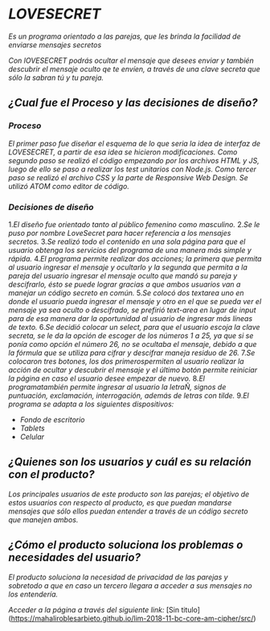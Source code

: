 # ***LOVESECRET***

*Es un programa orientado a las parejas, que les brinda la facilidad de enviarse mensajes secretos*

*Con lOVESECRET podrás ocultar el mensaje que desees enviar y también descubrir el mensaje oculto qe te envíen, a través de una clave secreta que sólo la sabran tú y tu pareja.*

## ***¿Cual fue el Proceso y las decisiones de diseño?***

### ***Proceso***

*El primer paso fue diseñar el esquema de lo que seria la idea de interfaz de LOVESECRET, a partir de esa idea se hicieron modificaciones.
Como segundo paso se realizó el código empezando por los archivos HTML y JS, luego de ello se paso a realizar los test unitarios con Node.js.
Como tercer paso se realizó el archivo CSS y la parte de Responsive Web Design. Se utilizó ATOM como editor de código.*

### ***Decisiones de diseño***

 1.*El diseño fue orientado tanto al público femenino como masculino.*
 2.*Se le puso por nombre LoveSecret para hacer referencia a los mensajes secretos.*
 3.*Se realizó todo el contenido en una sola página para que el usuario obtenga los servicios del programa de una manera más simple y rápida.*
 4.*El programa permite realizar dos acciones; la primera que permita al usuario ingresar el mensaje y ocultarlo y la segunda que permita a la pareja del usuario ingresar el mensaje oculto  que mandó su pareja y descifrarlo, ésto se puede lograr gracias a que ambos usuarios van a manejar un código secreto en común.*
 5.*Se colocó dos textarea uno en donde el usuario pueda ingresar el mensaje y otro en el que se pueda ver el mensaje ya sea oculto o descifrado, se prefirió text-area en lugar de input para de esa manera dar la oportunidad al usuario de ingresar más líneas de texto.*
 6.*Se decidió colocar un select, para que el usuario escoja la clave secreta, se le da la opción de escoger de los números 1 a 25, ya que si se ponía como opción el número 26, no se ocultaba el mensaje, debido a que la fórmula que se utiliza para cifrar y descifrar maneja residuo de 26.*
 7.*Se colocaron tres botones, los dos primerospermiten al usuario realizar la acción de ocultar y descubrir el mensaje y el último botón permite reiniciar la página en caso el usuario desee empezar de nuevo.*
 8.*El programatambién permite ingresar al usuario la letraÑ, signos de puntuación, exclamación, interrogación, además de letras con tilde.*
 9.*El programa se adapta a los siguientes dispositivos:*
 * *Fondo de escritorio*
 * *Tablets*
 * *Celular*

## ***¿Quienes son los usuarios y cuál es su relación con el producto?***

*Los principales usuarios de este producto son las parejas; el objetivo de estos usuarios con respecto al producto, es que puedan mandarse mensajes que sólo ellos puedan entender a través de un código secreto que manejen ambos.*

## ***¿Cómo el producto soluciona los problemas o necesidades del usuario?***

*El producto soluciona la necesidad de privacidad de las parejas y sobretodo a que en caso un tercero llegara a acceder a sus mensajes no los entendería.*

*Acceder a la página a través del siguiente link:*
[Sin titulo]
(https://mahaliroblesarbieto.github.io/lim-2018-11-bc-core-am-cipher/src/)
